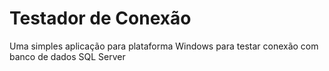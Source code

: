 # Testador de Conexão
Uma simples aplicação para plataforma Windows para testar conexão com banco de dados SQL Server
